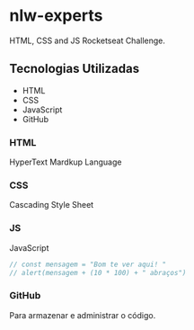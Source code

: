 # nlw-experts
HTML, CSS and JS Rocketseat Challenge.

## Tecnologias Utilizadas

 - HTML
 - CSS
 - JavaScript
 - GitHub

 
### HTML
HyperText Mardkup Language

### CSS
Cascading Style Sheet

### JS
JavaScript
```js
// const mensagem = "Bom te ver aqui! "
// alert(mensagem + (10 * 100) + " abraços") 
```

### GitHub
Para armazenar e administrar o código. 
